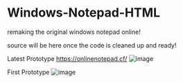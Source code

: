 # Windows-Notepad-HTML
remaking the original windows notepad online!

source will be here once the code is cleaned up and ready!

Latest Prototype
https://onlinenotepad.cf/
![image](https://user-images.githubusercontent.com/72956230/200983932-97cc0b51-b0c7-4bfa-8313-1f77617304b1.png)


First Prototype
![image](https://user-images.githubusercontent.com/72956230/200985680-6ea34716-4490-4c71-8d4e-0074aa4186b9.png)
